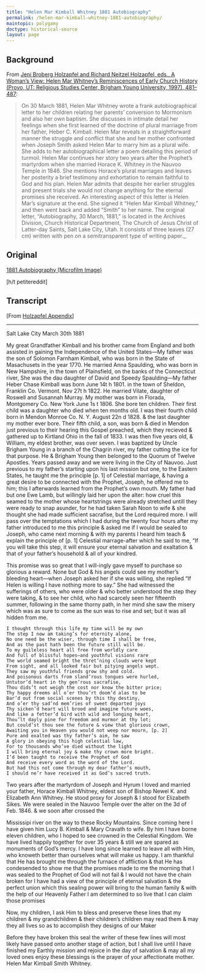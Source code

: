 ```yaml
---
title: "Helen Mar Kimball Whitney 1881 Autobiography"
permalink: /helen-mar-kimball-whitney-1881-autobiography/
maintopic: polygamy
doctype: historical-source
layout: page
---
```


## Background

From [Jeni Broberg Holzapfel and Richard Neitzel Holzapfel, eds., A Woman’s View: Helen Mar Whitney’s Reminiscences of Early Church History (Provo, UT: Religious Studies Center, Brigham Young University, 1997), 481–487](https://rsc.byu.edu/archived/womans-view-helen-mar-whitneys-reminiscences-early-church-history/11-appendix-one):

> On 30 March 1881, Helen Mar Whitney wrote a frank autobiographical letter to her children relating her parents’ conversion to Mormonism and also her own baptism. She discusses in intimate detail her feelings when she first learned of the doctrine of plural marriage from her father, Heber C. Kimball. Helen Mar reveals in a straightforward manner the struggle and conflict that she and her mother confronted when Joseph Smith asked Helen Mar to marry him as a plural wife. She adds to her autobiographical letter a poem detailing this period of turmoil. Helen Mar continues her story two years after the Prophet’s martyrdom when she married Horace K. Whitney in the Nauvoo Temple in 1846. She mentions Horace’s plural marriages and leaves her posterity a brief testimony and exhortation to remain faithful to God and his plan. Helen Mar admits that despite her earlier struggles and present trials she would not change anything for the eternal promises she received. An interesting aspect of this letter is Helen Mar’s signature at the end. She signed it “Helen Mar Kimball Whitney,” and then went back and added “Smith” to her name. The original letter, “Autobiography, 30 March, 1881,” is located in the Archives Division, Church Historical Department, The Church of Jesus Christ of Latter-day Saints, Salt Lake City, Utah. It consists of three leaves (27 cm) written with pen on a semitransparent type of writing paper._

## Original

[1881 Autobiography (Microfilm Image)](https://archive.org/details/HelenMarKimballAutobiographicAccountOfJosephSmithProposal)

[h/t petitereddit]

## Transcript

[From [Holzapfel Appendix](https://rsc.byu.edu/archived/womans-view-helen-mar-whitneys-reminiscences-early-church-history/11-appendix-one)]

---

Salt Lake City
March 30th 1881

My great Grandfather Kimball and his brother came from England and both assisted in gaining the Independence of the United States—My father was the son of Solomon Farnham Kimball, who was born in the State of Masachusets in the year 1770. He married Anna Spaulding, who was born in New Hampshire, in the town of Plainsfield, on the banks of the Connecticut river, She was the dau daughter of David and Speedy Spaulding—My father Heber Chase Kimball was born June 14t h 1801. in the town of Sheldon, Franklin Co. Vermont. Nov 27t h 1822. He married Vilate, daughter of Roswell and Susannah Murray. My mother was born in Florada, Montgomery Co. New York June 1s t 1806. She bore ten children. Their first child was a daughter who died when ten months old. I was their fourth child born in Mendon Monroe Co. N. Y. August 22n d 1828. & the last daughter my mother ever bore. Their fifth child, a son, was born & died in Mendon just previous to their hearing this Gospel preached, which they recieved & gathered up to Kirtland Ohio in the fall of 1833. I was then five years old, & William, my eldest brother, was over seven. I was baptized by Uncle Brigham Young in a branch of the Chagrin river, my father cutting the ice for that purpose. He & Brigham Young then belonged to the Quorum of Twelve Apostles. Years passed away and we were living in the City of Nauvoo. Just previous to my father’s starting upon his last mission but one, to the Eastern States, he taught me the principle [p. 1] of Celestial marriage, & having a great desire to be connected with the Prophet, Joseph, he offered me to him; this I afterwards learned from the Prophet’s own mouth. My father had but one Ewe Lamb, but willingly laid her upon the alter: how cruel this seamed to the mother whose heartstrings were already stretched untill they were ready to snap asunder, for he had taken Sarah Noon to wife & she thought she had made sufficient sacrafise, but the Lord required more. I will pass over the temptations which I had during the twenty four hours after my father introduced to me this principle & asked me if I would be sealed to Joseph, who came next morning & with my parents I heard him teach & explain the principle of [p. 1] Celestial marrage-after which he said to me, “If you will take this step, it will ensure your eternal salvation and exaltation & that of your father’s household & all of your kindred.

This promise was so great that I will-ingly gave myself to purchase so glorious a reward. None but God & his angels could see my mother’s bleeding heart—when Joseph asked her if she was willing, she replied “If Helen is willing I have nothing more to say.” She had witnessed the sufferings of others, who were older & who better understood the step they were taking, & to see her child, who had scarcely seen her fifteenth summer, following in the same thorny path, in her mind she saw the misery which was as sure to come as the sun was to rise and set; but it was all hidden from me.

    I thought through this life my time will be my own
    The step I now am taking’s for eternity alone,
    No one need be the wiser, through time I shall be free,
    And as the past hath been the future still will be.
    To my guileless heart all free from worldly care
    And full of blissful hopes—and youthful visions rare
    The world seamed bright the thret’ning clouds were kept
    From sight, and all looked fair but pitying angels wept.
    They saw my youthful friends grow shy and cold.
    And poisonous darts from sland’rous tongues were hurled,
    Untutor’d heart in thy gen’rous sacrafise,
    Thou dids’t not weigh the cost nor know the bitter price;
    Thy happy dreems all o’er thou’rt doom’d alas to be
    Bar’d out from social scenes by this thy destiny,
    And o’er thy sad’nd mem’ries of sweet departed joys
    Thy sicken’d heart will brood and imagine future woes,
    And like a fetter’d bird with wild and longing heart,
    Thou’lt dayly pine for freedom and murmor at thy lot;
    But could’st thou see the future & view that glorious crown,
    Awaiting you in Heaven you would not weep nor mourn, [p. 2]
    Pure and exalted was thy father’s aim, he saw
    A glory in obeying this high celestial law,
    For to thousands who’ve died without the light
    I will bring eternal joy & make thy crown more bright.
    I’d been taught to receive the Prophet of God
    And receive every word as the word of the Lord.
    But had this not come through my dear father’s mouth,
    I should ne’r have received it as God’s sacred truth.

Two years after the martyrdom of Joseph and Hyrum I loved and married your father, Horace Kimball Whitney, eldest son of Bishop Newel K. and Elizabeth Ann Whitney. He stood proxy for Joseph & I stood for Elizabeth Sikes. We were sealed in the Nauvoo Temple over the alter on the 3d of Feb. 1846. & we soon after crossed the

Mississipi river on the way to these Rocky Mountains. Since coming here I have given him Lucy B. Kimball & Mary Cravath to wife. By him I have borne eleven children, who I hoped to see crowned in the Celestial Kingdom. We have lived happily together for over 35 years & still we are spared as monuments of God’s mercy. I have long since learned to leave all with Him, who knoweth better than ourselves what will make us happy. I am thankful that He has brought me through the furnace of affliction & that He has condesended to show me that the promises made to me the morning that I was sealed to the Prophet of God will not fail & I would not have the chain broken for I have had a view of the principle of eternal salvation & the perfect union which this sealing power will bring to the human family & with the help of our Heavenly Father I am determined to so live that I can claim those promises

Now, my children, I ask Him to bless and preserve these lines that my children & my grandchildren & their children’s children may read them & may they all lives so as to accomplish they designs of our Maker

Before they have broken this seal the writer of these few lines will most likely have passed onto another stage of action, but I shall live until I have finished my Earthly mission and rejoice in the day of salvation & may all my loved ones enjoy these blessings is the prayer of your affectionate mother. Helen Mar Kimball Smith Whitney.
